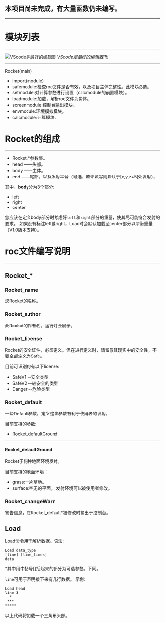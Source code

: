 ## 本项目尚未完成，有大量函数仍未编写。
----
# 模块列表
----
![VScode是最好的编辑器](https://yourkawa.files.wordpress.com/2021/11/e689b9e6b3a8-2021-11-17-234122.jpg)
*VScode是最好的编辑器!!!!*

-----
Rocket(main)
- import(module)
- safemodule:检查roc文件是否有效，以及项目主体完整性。此模块必选。
- setmodule:对计算参数进行设置（calcmodule的前置模块）。
- loadmodule:加载，解析roc文件为实体。
- screenmodule:控制台输出模块。
- envmodule:环境模拟模块。
- calcmodule:计算模块。
# Rocket的组成
----
- Rocket_*参数集。
- head ——头部。
- body ——主体。
- end  ——尾部，以及发射平台（可选，若未填写则默认于[x,y,z+5]处发射）。

其中，**body**分为3个部分:
- left
- right
- center

您应该在定义body部分时考虑好```left```和```right```部分的重量，使其尽可能符合发射的要求。 
如果没有标注left或right，Load时会默认加载至center部分以平衡重量（V1.0版本支持）。
# roc文件编写说明
----
## Rocket_*
### Rocket_name
您Rocket的名称。
### Rocket_author
此Rocket的作者名。运行时会展示。
### Rocket_license
Rocket的安全证件，必须定义。但在进行定义时，请留意其现实中的安全性，不要全部定义为Safe。

目前可识别的有以下license:
- SafeV1  --安全类型
- SafeV2  --较安全的类型
- Danger  --危险类型

### Rocket_default
一些Default参数。定义这些参数有利于使用者的发射。

目前支持的参数:
- Rocket_defaultGround

-----
#### Rocket_defaultGround
Rocket于何种地面环境发射。

目前支持的地面环境：
- grass:一片草地。
- surface:空无的平面。
发射环境可以被使用者修改。
### Rocket_changeWarn
警告信息，在Rocket_default*被修改时输出于控制台。
## Load
Load命令用于解析数据。语法:
```
Load data_type
[line] [line_times]
data
```
*其中用中括号[]括起来的部分为可选参数。下同。

```line```可用于声明接下来有几行数据。
示例:
```
Load head
line 3
  *
 ***
*****
```
以上代码将加载一个三角形头部。
